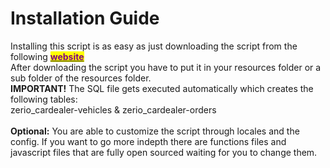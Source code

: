 # Installation Guide

Installing this script is as easy as just downloading the script from the following [<mark style="color:purple;">**website**</mark>](https://keymaster.fivem.net/)\
After downloading the script you have to put it in your resources folder or a sub folder of the resources folder.\
**IMPORTANT!** The SQL file gets executed automatically which creates the following tables:\
zerio\_cardealer-vehicles & zerio\_cardealer-orders\
\
**Optional:** You are able to customize the script through locales and the config. If you want to go more indepth there are functions files and javascript files that are fully open sourced waiting for you to change them.
